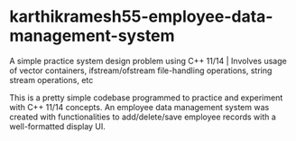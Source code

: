 # karthikramesh55-employee-data-management-system
A simple practice system design problem using C++ 11/14 | Involves usage of vector containers, ifstream/ofstream file-handling operations, string stream operations, etc

This is a pretty simple codebase programmed to practice and experiment with C++ 11/14 concepts. 
An employee data management system was created with functionalities to add/delete/save employee records with a well-formatted display UI.



